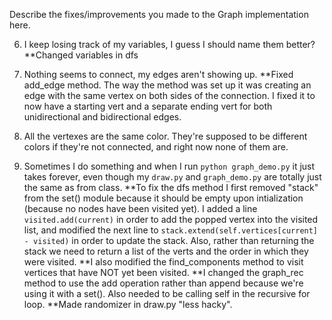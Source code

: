 Describe the fixes/improvements you made to the Graph implementation here.

6. I keep losing track of my variables, I guess I should name them better?
**Changed variables in dfs

1. Nothing seems to connect, my edges aren't showing up.
**Fixed add_edge method. The way the method was set up it was creating an edge with the same vertex on both sides of the connection. I fixed it to now have a starting vert and a separate ending vert for both unidirectional and bidirectional edges.

2. All the vertexes are the same color.  They're supposed to be different colors
if they're not connected, and right now none of them are.
3. Sometimes I do something and when I run `python graph_demo.py` it just takes
forever, even though my `draw.py` and `graph_demo.py` are totally just the same
as from class.
**To fix the dfs method I first removed "stack" from the set() module because it should be empty upon intialization (because no nodes have been visited yet). I added a line `visited.add(current)` in order to add the popped vertex into the visited list, and modified the next line to `stack.extend(self.vertices[current] - visited)` in order to update the stack. Also, rather than returning the stack we need to return a list of the verts and the order in which they were visited.
**I also modified the find_components method to visit vertices that have NOT yet been visited.
**I changed the graph_rec method to use the add operation rather than append because we're using it with a set(). Also needed to be calling self in the recursive for loop.
**Made randomizer in draw.py "less hacky".